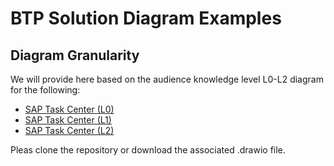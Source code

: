 # BTP Solution Diagram Examples

## Diagram Granularity
We will provide here based on the audience knowledge level L0-L2 diagram for the following:

- [SAP Task Center (L0)](SAP_Task_Center_L0.drawio)
- [SAP Task Center (L1)](SAP_Task_Center_L1.drawio)
- [SAP Task Center (L2)](SAP_Task_Center_L2.drawio)

Pleas clone the repository or download the associated .drawio file.